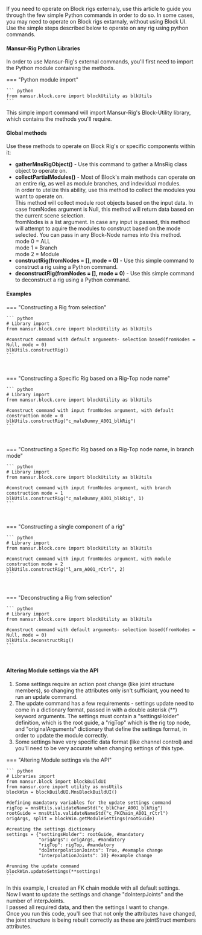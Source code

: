 If you need to operate on Block rigs externaly, use this article to guide you through the few simple Python commands in order to do so.
In some cases, you may need to operate on Block rigs extarnaly, without using Block UI. Use the simple steps described below to operate on any rig using python commands.

#### Mansur-Rig Python Libraries
In order to use Mansur-Rig's external commands, you'll first need to import the Python module containing the methods.

=== "Python module import"

    ``` python
    from mansur.block.core import blockUtility as blkUtils
    ```

This simple import command will import Mansur-Rig's Block-Utility library, which contains the methods you'll require.

#### Global methods
Use these methods to operate on Block Rig's or specific components within it:

<ul>
  <li> 
    <b>gatherMnsRigObject()</b> - Use this command to gather a MnsRig class object to operate on.
  </li>
  <li>
    <b>collectPartialModules()</b> - Most of Block's main methods can operate on an entire rig, as well as module branches, and indevidual modules.
    <br>
    In order to utelize this ability, use this method to collect the modules you want to operate on.
    <br>
    This method will collect module root objects based on the input data.
    In case fromNodes argument is Null, this method will return data based on the current scene selection.
    <br>
    fromNodes is a list argument. 
    In case any input is passed, this method will attempt to aquire the modules to construct based on the mode selected.
    You can pass in any Block-Node names into this method.
    <br>
    mode 0 = ALL
    <br>
    mode 1 = Branch
    <br>
    mode 2 = Module
  </li>
  <li>
    <b>constructRig(fromNodes = [], mode = 0)</b> - Use this simple command to construct a rig using a Python command.
  </li>
  <li>
    <b>deconstructRig(fromNodes = [], mode = 0)</b> - Use this simple command to deconstruct a rig using a Python command.
  </li>
</ul>

#### Examples

=== "Constructing a Rig from selection"

    ``` python
    # Library import
    from mansur.block.core import blockUtility as blkUtils

    #construct command with default arguments- selection based(fromNodes = Null, mode = 0)
    blkUtils.constructRig()
    ```

<br>

=== "Constructing a Specific Rig based on a Rig-Top node name"

    ``` python
    # Library import
    from mansur.block.core import blockUtility as blkUtils

    #construct command with input fromNodes argument, with default construction mode = 0
    blkUtils.constructRig("c_maleDummy_A001_blkRig")
    ```

<br>

=== "Constructing a Specific Rig based on a Rig-Top node name, in branch mode"

    ``` python
    # Library import
    from mansur.block.core import blockUtility as blkUtils

    #construct command with input fromNodes argument, with branch construction mode = 1
    blkUtils.constructRig("c_maleDummy_A001_blkRig", 1)
    ```

<br>

=== "Constructing a single component of a rig"

    ``` python
    # Library import
    from mansur.block.core import blockUtility as blkUtils

    #construct command with input fromNodes argument, with module construction mode = 2
    blkUtils.constructRig("l_arm_A001_rCtrl", 2)
    ```

<br>

=== "Deconstructing a Rig from selection"

    ``` python
    # Library import
    from mansur.block.core import blockUtility as blkUtils

    #construct command with default arguments- selection based(fromNodes = Null, mode = 0)
    blkUtils.deconstructRig()
    ```

<br>

#### Altering Module settings via the API
<ol>
    <li>Some settings require an action post change (like joint structure members), so changing the attributes only isn't sufficiant, you need to run an update command.</li>
    <li>The update command has a few requirements - settings update need to come in a dictionary format, passed in with a double asterisk (**) keyword arguments. The settings must contain a "settingsHolder" definition, which is the root guide, a "rigTop" which is the rig top node, and "originalArguments" dictionary that define the settings format, in order to update the module correctly.</li>
    <li>Some settings have very specific data format (like channel control) and you'll need to be very accurate when changing settings of this type.</li>
</ol>

=== "Altering Module settings via the API"
    
    ``` python
    # Libraries import
    from mansur.block import blockBuildUI
    from mansur.core import utility as mnsUtils
    blockWin = blockBuildUI.MnsBlockBuildUI()
    
    #defining mandatory variables for the update settings command
    rigTop = mnsUtils.validateNameStd("c_blkChar_A001_blkRig")
    rootGuide = mnsUtils.validateNameStd("c_FKChain_A001_rCtrl")
    origArgs, split = blockWin.getModuleSettings(rootGuide)
    
    #creating the settings dictionary
    settings = {"settingsHolder": rootGuide, #mandatory
                "origArgs": origArgs, #mandatory
                "rigTop": rigTop, #mandatory
                "doInterpolationJoints": True, #exmaple change
                "interpolationJoints": 10} #example change
    
    #running the update command
    blockWin.updateSettings(**settings)
    ```

In this example, I created an FK chain module with all default settings.
<br>
Now I want to update the settings and change "doInterpJoints" and the number of interpJoints.
<br>
I passed all required data, and then the settings I want to change.
<br>
Once you run this code, you'll see that not only the attributes have changed, the joint structure is being rebuilt correctly as these are jointStruct members attributes.